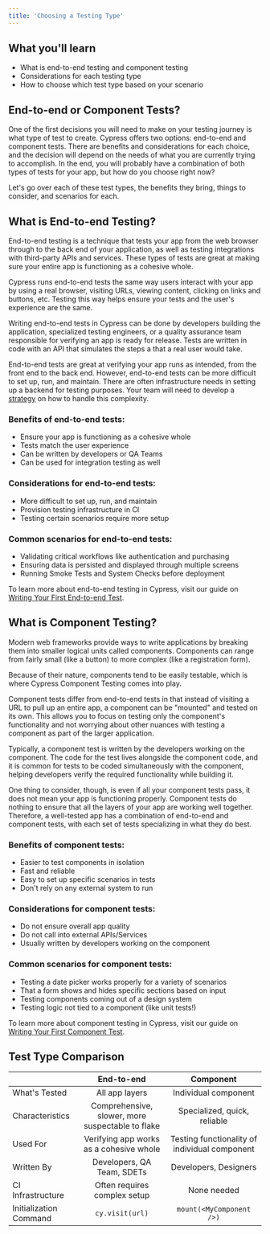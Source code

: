```yaml
---
title: 'Choosing a Testing Type'
---
```


<Alert type="info">

## <Icon name="graduation-cap"></Icon> What you'll learn

- What is end-to-end testing and component testing
- Considerations for each testing type
- How to choose which test type based on your scenario

</Alert>

## End-to-end or Component Tests?

One of the first decisions you will need to make on your testing journey is what
type of test to create. Cypress offers two options: end-to-end and component
tests. There are benefits and considerations for each choice, and the decision
will depend on the needs of what you are currently trying to accomplish. In the
end, you will probably have a combination of both types of tests for your app,
but how do you choose right now?

Let's go over each of these test types, the benefits they bring, things to
consider, and scenarios for each.

## What is End-to-end Testing?

End-to-end testing is a technique that tests your app from the web browser
through to the back end of your application, as well as testing integrations
with third-party APIs and services. These types of tests are great at making
sure your entire app is functioning as a cohesive whole.

Cypress runs end-to-end tests the same way users interact with your app by using
a real browser, visiting URLs, viewing content, clicking on links and buttons,
etc. Testing this way helps ensure your tests and the user's experience are the
same.

Writing end-to-end tests in Cypress can be done by developers building the
application, specialized testing engineers, or a quality assurance team
responsible for verifying an app is ready for release. Tests are written in code
with an API that simulates the steps a that a real user would take.

End-to-end tests are great at verifying your app runs as intended, from the
front end to the back end. However, end-to-end tests can be more difficult to
set up, run, and maintain. There are often infrastructure needs in setting up a
backend for testing purposes. Your team will need to develop a
[strategy](https://docs.cypress.io/guides/getting-started/testing-your-app#Testing-strategies)
on how to handle this complexity.

<Alert type="success">

### Benefits of end-to-end tests:

- Ensure your app is functioning as a cohesive whole
- Tests match the user experience
- Can be written by developers or QA Teams
- Can be used for integration testing as well

</Alert>

<Alert type="info">

### Considerations for end-to-end tests:

- More difficult to set up, run, and maintain
- Provision testing infrastructure in CI
- Testing certain scenarios require more setup

</Alert>

<Alert type="bolt">

### Common scenarios for end-to-end tests:

- Validating critical workflows like authentication and purchasing
- Ensuring data is persisted and displayed through multiple screens
- Running Smoke Tests and System Checks before deployment

</Alert>

To learn more about end-to-end testing in Cypress, visit our guide on
[Writing Your First End-to-end Test](/guides/getting-started/writing-your-first-end-to-end-test).

## What is Component Testing?

Modern web frameworks provide ways to write applications by breaking them into
smaller logical units called components. Components can range from fairly small
(like a button) to more complex (like a registration form).

Because of their nature, components tend to be easily testable, which is where
Cypress Component Testing comes into play.

Component tests differ from end-to-end tests in that instead of visiting a URL
to pull up an entire app, a component can be "mounted" and tested on its own.
This allows you to focus on testing only the component's functionality and not
worrying about other nuances with testing a component as part of the larger
application.

Typically, a component test is written by the developers working on the
component. The code for the test lives alongside the component code, and it is
common for tests to be coded simultaneously with the component, helping
developers verify the required functionality while building it.

One thing to consider, though, is even if all your component tests pass, it does
not mean your app is functioning properly. Component tests do nothing to ensure
that all the layers of your app are working well together. Therefore, a
well-tested app has a combination of end-to-end and component tests, with each
set of tests specializing in what they do best.

<Alert type="success">

### Benefits of component tests:

- Easier to test components in isolation
- Fast and reliable
- Easy to set up specific scenarios in tests
- Don't rely on any external system to run

</Alert>

<Alert type="info">

### Considerations for component tests:

- Do not ensure overall app quality
- Do not call into external APIs/Services
- Usually written by developers working on the component

</Alert>

<Alert type="bolt">

### Common scenarios for component tests:

- Testing a date picker works properly for a variety of scenarios
- That a form shows and hides specific sections based on input
- Testing components coming out of a design system
- Testing logic not tied to a component (like unit tests!)

</Alert>

To learn more about component testing in Cypress, visit our guide on
[Writing Your First Component Test](/guides/getting-started/writing-your-first-component-test).

## Test Type Comparison

|                        |                    End-to-end                    |                   Component                   |
| ---------------------- | :----------------------------------------------: | :-------------------------------------------: |
| What's Tested          |                  All app layers                  |             Individual component              |
| Characteristics        | Comprehensive, slower, more suspectable to flake |         Specialized, quick, reliable          |
| Used For               |     Verifying app works as a cohesive whole      | Testing functionality of individual component |
| Written By             |            Developers, QA Team, SDETs            |             Developers, Designers             |
| CI Infrastructure      |           Often requires complex setup           |                  None needed                  |
| Initialization Command |                 `cy.visit(url)`                  |           `mount(<MyComponent />)`            |
